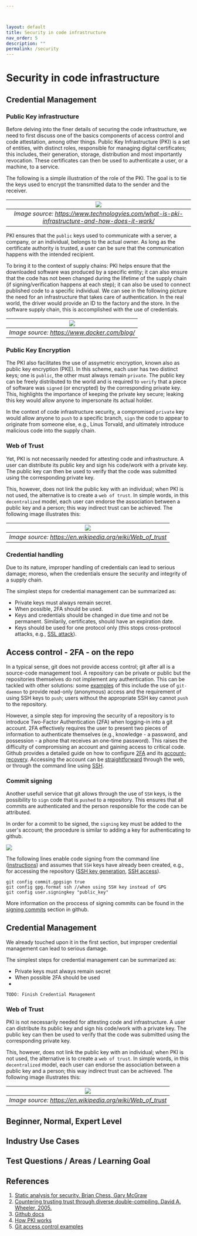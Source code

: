 ```yaml
---



layout: default
title: Security in code infrastructure
nav_order: 5
description: ""
permalink: /security
---
```


# Security in code infrastructure

## Credential Management

### Public Key infrastructure

Before delving into the finer details of securing the code infrastructure, we need to first discuss one of the basics components of access control and code attestation, among other things. Public Key Infrastructure (PKI) is a set of entities, with distinct roles, responsible for 
managing digital certificates; this includes, their generation, storage, distribution and most importantly revocation. These certificates can then be used to authenticate a user, or a machine, to a service.

The following is a simple illustration of the role of the PKI. The goal is to tie the keys used to encrypt the transmitted data to the sender and the receiver.

 ![](./img/PKI1.png)|
|:--:|
| *Image source: https://www.technologyies.com/what-is-pki-infrastructure-and-how-does-it-work/*

PKI ensures that the `public` keys used to communicate with a server, a company, or an individual, belongs to the actual owner. As long as the certificate authority is trusted, a user can be sure that the communication happens with the intended recipient. 

To bring it to the context of supply chains: PKI helps ensure that the downloaded software was produced by a specific entity; it can also ensure that the code has not been changed during the lifetime of the supply chain (if signing/verification happens at each step); it can also be used to connect published code to a specific individual.   We can see in the following picture the need for an infrastructure that takes care of authentication. In the real world, the driver would provide an ID to the factory and the store. In the software supply chain, this is accomplished with the use of credentials.

 ![](./img/supply-chain.png)|
|:--:|
| *Image source: https://www.docker.com/blog/*

### Public Key Encryption
The PKI also facilitates the use of assymetric encryption, known also as public key encryption (PKE). In this scheme, each user has two distinct keys; one is `public`, the other must always remain `private`. The public key can be freely distributed to the world and is required to `verify` that a piece of software was `signed` (or encrypted) by the corresponding private key. This, highlights the importance of keeping the private key secure; leaking this key would allow anyone to impersonate its actual holder. 

In the context of code infrastructure security, a compromised `private` key would allow anyone to `push` to a specific branch, `sign` the code to appear to originate from someone else, e.g., Linus Torvald, and ultimately introduce malicious code into the supply chain.

### Web of Trust
Yet, PKI is not necessarily needed for attesting code and infrastructure. A user can distribute its public key and sign his code/work with a private key. The public key can then be used to verify that the code was submitted using the corresponding private key.

This, however, does not link the public key with an individual; when PKI is not used, the alternative is to create a `web of trust`. In simple words, in this `decentralized` model, each user can endorse the association between a public key and a person; this way indirect trust can be achieved. The following image illustrates this:

![](./img/Web_of_Trust.png)|
|:--:|
| *Image source: https://en.wikipedia.org/wiki/Web_of_trust*

### Credential handling
Due to its nature, improper handling of credentials can lead to serious damage; moreso, when the credentials ensure the security and integrity of a supply chain.

The simplest steps for credential management can be summarized as:
- Private keys must always remain secret.
- When possible, 2FA should be used.
- Keys and credentials should be changed in due time and not be permanent. Similarily, certificates, should have an expiration date.
- Keys should be used for one protocol only (this stops cross-protocol attacks, e.g., [SSL attack](https://www.controlcase.com/cross-protocol-attack-on-tls-using-sslv2-drown-vulnerability-cve-2016-0800-mar-2016/)).

## Access control - 2FA - on the repo
In a typical sense, git does not provide access control; git after all is a source-code management tool. A repository can be private or public but the repositories themselves do not implement any authentication. This can be tackled with other solutions: some [examples](https://wincent.com/wiki/Git_repository_access_control) of this include the use of `git-daemon` to provide read-only (anonymous) access and the requirement of using SSH keys to `push`; users without the appropriate SSH key cannot `push` to the repository.

However, a simple step for improving the security of a repository is to introduce Two-Factor Authentication (2FA) when logging-in into a git account. 2FA effectively requires the user to present two pieces of information to authenticate themselves (e.g., knowledge - a password, and possession - a phone that receives an one-time password). This raises the difficulty of compromising an account and gaining access to critical code. Github provides a detailed guide on how to configure [2FA](https://docs.github.com/en/authentication/securing-your-account-with-two-factor-authentication-2fa/configuring-two-factor-authentication) and its [account-recovery](https://docs.github.com/en/authentication/securing-your-account-with-two-factor-authentication-2fa/configuring-two-factor-authentication-recovery-methods). Accessing the account can be [straightforward](https://docs.github.com/en/authentication/securing-your-account-with-two-factor-authentication-2fa/accessing-github-using-two-factor-authentication) through the web, or through the command line using [SSH](https://docs.github.com/en/authentication/keeping-your-account-and-data-secure/about-authentication-to-github).

### Commit signing

Another usefull service that git allows through the use of `SSH` keys, is the possibility to `sign` code that is `pushed` to a repository. This ensures that all commits are authenticated and the person responsible for the code can be attributed.

In order for a commit to be signed, the `signing` key must be added to the user's account; the procedure is similar to adding a key for authenticating to github.

![](./img/add-ssh.png)



The following lines enable code signing from the command line ([instructions](https://docs.github.com/en/authentication/managing-commit-signature-verification/telling-git-about-your-signing-key)) and assumes that `SSH` keys have already been created, e.g., for accessing the repository ([SSH key generation](https://docs.github.com/en/authentication/connecting-to-github-with-ssh/generating-a-new-ssh-key-and-adding-it-to-the-ssh-agent), [SSH access](https://docs.github.com/en/authentication/connecting-to-github-with-ssh/adding-a-new-ssh-key-to-your-github-account)).

```
git config commit.gpgsign true
git config gpg.format ssh //when using SSH key instead of GPG
git config user.signingkey "public_key"
```

More information on the proccess of signing commits can be found in the [signing commits](https://docs.github.com/en/authentication/managing-commit-signature-verification/signing-commits) section in github.


## Credential Management
We already touched upon it in the first section, but improper credential management can lead to serious damage.

The simplest steps for credential management can be summarized as:
- Private keys must always remain secret
- When possible 2FA should be used
- 

`TODO: Finish Credential Management`

### Web of Trust
PKI is not necessarily needed  for attesting code and infrastructure. A user can distribute its public key and sign his code/work with a private key. The public key can then be used to verify that the code was submitted using the corresponding private key.

This, however, does not link the public key with an individual; when PKI is not used, the alternative is to create a `web of trust`. In simple words, in this `decentralized` model, each user can endorse the association between a public key and a person; this way indirect trust can be achieved. The following image illustrates this:

 ![](./figures/Web_of_Trust.png)|
|:--:|
| *Image source: https://en.wikipedia.org/wiki/Web_of_trust*



## Beginner, Normal, Expert Level
## Industry Use Cases
## Test Questions / Areas / Learning Goal
## References

1. [Static analysis for security. Brian Chess, Gary McGraw](https://ieeexplore.ieee.org/stamp/stamp.jsp?arnumber=1366126)
2. [Countering trusting trust through diverse double-compiling. David A. Wheeler, 2005.](https://ieeexplore.ieee.org/document/1565233)
3. [Github docs](https://docs.github.com/en)
4. [How PKI works](https://www.thesslstore.com/blog/how-pki-works/)
5. [Git access control examples](https://wincent.com/wiki/Git_repository_access_control)


<!-- [hide email](https://stackoverflow.com/questions/43863522/error-your-push-would-publish-a-private-email-address) -->